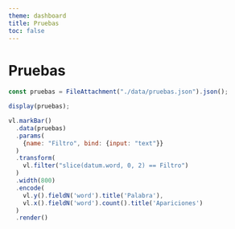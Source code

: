 ```yaml
---
theme: dashboard
title: Pruebas
toc: false
---
```


# Pruebas

<!-- Carga de datos -->

```js
const pruebas = FileAttachment("./data/pruebas.json").json();
```

<!-- Json -->

```js
display(pruebas);
```

<!-- Apariciones de cada palabra -->

```js
vl.markBar()
  .data(pruebas)
  .params(
    {name: "Filtro", bind: {input: "text"}}
  )
  .transform(
    vl.filter("slice(datum.word, 0, 2) == Filtro")
  )
  .width(800)
  .encode(
    vl.y().fieldN('word').title('Palabra'),
    vl.x().fieldN('word').count().title('Apariciones')
  )
  .render()
```